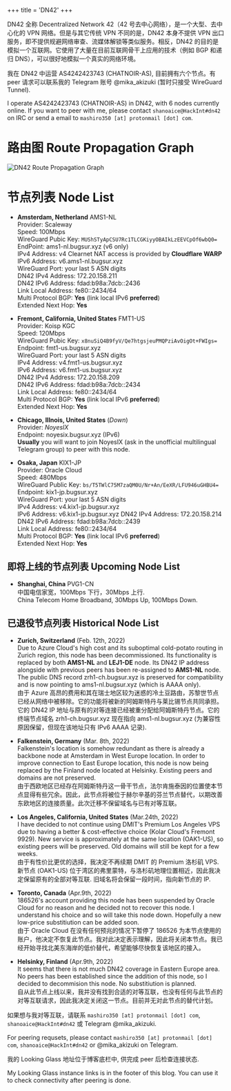 +++
title = 'DN42'
+++

DN42 全称 Decentralized Network 42（42 号去中心网络），是一个大型、去中心化的 VPN 网络。但是与其它传统 VPN 不同的是，DN42 本身不提供 VPN 出口服务，即不提供规避网络审查、流媒体解锁等类似服务。相反，DN42 的目的是模拟一个互联网。它使用了大量在目前互联网骨干上应用的技术（例如 BGP 和递归 DNS），可以很好地模拟一个真实的网络环境。

我在 DN42 中运营 AS4242423743 (CHATNOIR-AS), 目前拥有六个节点。有 peer 请求可以联系我的 Telegram 账号 @mika_akizuki (暂时只接受 WireGuard Tunnel).

I operate AS4242423743 (CHATNOIR-AS) in DN42, with 6 nodes currently online. If you want to peer with me, please contact `shanoaice@HackInt#dn42` on IRC or send a email to `mashiro350 [at] protonmail [dot] com`.

# 路由图 Route Propagation Graph
![DN42 Route Propagation Graph](https://bgp-api.strexp.net/as_graph/AS4242423743)

# 节点列表 Node List

- **Amsterdam, Netherland** AMS1-NL  
  Provider: Scaleway  
  Speed: 100Mbps  
  WireGuard Pubic Key: `MUShSTyApCSU7Rc1TLCGKiyyOBAIkLzEEVCpOf6wbQ0=`  
  EndPoint: ams1-nl.bugsur.xyz (v6 only)  
  IPv4 Address: v4 Clearnet NAT access is provided by **Cloudflare WARP**  
  IPv6 Address: v6.ams1-nl.bugsur.xyz  
  WireGuard Port: your last 5 ASN digits  
  DN42 IPv4 Address: 172.20.158.211  
  DN42 IPv6 Address: fdad:b98a:7dcb::2436  
  Link Local Address: fe80::2434/64  
  Multi Protocol BGP: **Yes** (link local IPv6 **preferred**)  
  Extended Next Hop: **Yes**  

- **Fremont, California, United States** FMT1-US  
  Provider: Koisp KGC  
  Speed: 120Mbps  
  WireGuard Pubic Key: `x8nuSiQ4B9fyV/Qe7htgsjeuPMQPziAvOigOt+FWIgs=`  
  Endpoint: fmt1-us.bugsur.xyz  
  WireGuard Port: your last 5 ASN digits  
  IPv4 Address: v4.fmt1-us.bugsur.xyz  
  IPv6 Address: v6.fmt1-us.bugsur.xyz  
  DN42 IPv4 Address: 172.20.158.209  
  DN42 IPv6 Address: fdad:b98a:7dcb::2434  
  Link Local Address: fe80::2434/64  
  Multi Protocol BGP: **Yes** (link local IPv6 **preferred**)  
  Extended Next Hop: **Yes**

- **Chicago, Illnois, United States** (*Down*)  
  Provider: *NoyesIX*  
  Endpoint: noyesix.bugsur.xyz (IPv6)  
  **Usually** you will want to join NoyesIX (ask in the unofficial multilingual Telegram group) to peer with this node.  

- **Osaka, Japan** KIX1-JP  
  Provider: Oracle Cloud  
  Speed: 480Mbps  
  WireGuard Public Key: `bs/T5TWlC75M7zaQM0U/Nr+An/EeXR/LFU946uGHBU4=`  
  Endpoint: kix1-jp.bugsur.xyz  
  WireGuard Port: your last 5 ASN digits  
  IPv4 Address: v4.kix1-jp.bugsur.xyz  
  IPv6 Address: v6.kix1-jp.bugsur.xyz
  DN42 IPv4 Address: 172.20.158.214  
  DN42 IPv6 Address: fdad:b98a:7dcb::2439  
  Link Local Address: fe80::2434/64  
  Multi Protocol BGP: **Yes** (link local IPv6 **preferred**)  
  Extended Next Hop: **Yes**

## 即将上线的节点列表 Upcoming Node List

- **Shanghai, China** PVG1-CN  
  中国电信家宽，100Mbps 下行，30Mbps 上行.  
  China Telecom Home Broadband, 30Mbps Up, 100Mbps Down.

## 已退役节点列表 Historical Node List

- **Zurich, Switzerland** (Feb. 12th, 2022)  
  Due to Azure Cloud's high cost and its suboptimal cold-potato routing in Zurich region, this node has been decommissioned. Its functionality is replaced by both **AMS1-NL** and **LEJ1-DE** node. Its DN42 IP address alongside with previous peers has been re-assigned to **AMS1-NL** node. The public DNS record zrh1-ch.bugsur.xyz is preserved for compatibility and is now pointing to ams1-nl.bugsur.xyz (which is AAAA only).  
  由于 Azure 高昂的费用和其在瑞士地区较为迷惑的冷土豆路由，苏黎世节点已经从网络中被移除。它的功能将被新的阿姆斯特丹与莱比锡节点共同承担。它的 DN42 IP 地址与原有的对等连接已经被重分配给阿姆斯特丹节点。它的终端节点域名 zrh1-ch.bugsur.xyz 现在指向 ams1-nl.bugsur.xyz (为兼容性原因保留，但现在该地址只有 IPv6 AAAA 记录).

- **Falkenstein, Germany** (Mar. 8th, 2022)  
  Falkenstein's location is somehow redundant as there is already a backbone node at Amsterdam in West Europe location. In order to improve connection to East Europe location, this node is now being replaced by the Finland node located at Helsinky. Existing peers and domains are not preserved.  
  由于西欧地区已经存在阿姆斯特丹这一骨干节点，法尔肯施泰因的位置使本节点显得有些冗余。因此，此节点将被位于赫尔辛基的芬兰节点替代，以期改善东欧地区的连接质量。此次迁移不保留域名与已有对等互联。

- **Los Angeles, California, United States** (Mar.24th, 2022)  
  I have decided to not continue using DMIT's Premium Los Angeles VPS due to having a better & cost-effective choice (Kolar Cloud's Fremont 9929). New service is approximately at the same location (OAK1-US), so existing peers will be preserved. Old domains will still be kept for a few weeks.  
  由于有性价比更优的选择，我决定不再续期 DMIT 的 Premium 洛杉矶 VPS. 新节点 (OAK1-US) 位于湾区的弗里蒙特，与洛杉矶地理位置相近，因此我决定保留原有的全部对等互联. 旧域名将会保留一段时间，指向新节点的 IP.

- **Toronto, Canada** (Apr.9th, 2022)  
  186526's account providing this node has been suspended by Oracle Cloud for no reason and he decided not to recover this node. I understand his choice and so will take this node down. Hopefully a new low-price substitiution can be added soon.  
  由于 Oracle Cloud 在没有任何预兆的情况下暂停了 186526 为本节点使用的账户，他决定不恢复此节点。我对此决定表示理解，因此将关闭本节点。我已经开始寻找北美东海岸的低价替代，希望能够尽快恢复该地区的接入。

- **Helsinky, Finland** (Apr.9th, 2022)  
  It seems that there is not much DN42 coverage in Eastern Europe area. No peers has been established since the addition of this node, so I decided to decommision this node. No substitiution is planned.  
  自从此节点上线以来，我并没有找到合适的对等互联，也没有任何与此节点的对等互联请求，因此我决定关闭这一节点。目前并无对此节点的替代计划。

如果想与我对等互联，请联系 `mashiro350 [at] protonmail [dot] com`, `shanoaice@HackInt#dn42` 或 Telegram @mika_akizuki.

For peering requsets, please contact `mashiro350 [at] protonmail [dot] com`, `shanoaice@HackInt#dn42` or @mika_akizuki on Telegram.

我的 Looking Glass 地址位于博客底栏中, 供完成 peer 后检查连接状态.

My Looking Glass instance links is in the footer of this blog. You can use it to check connectivity after peering is done.
